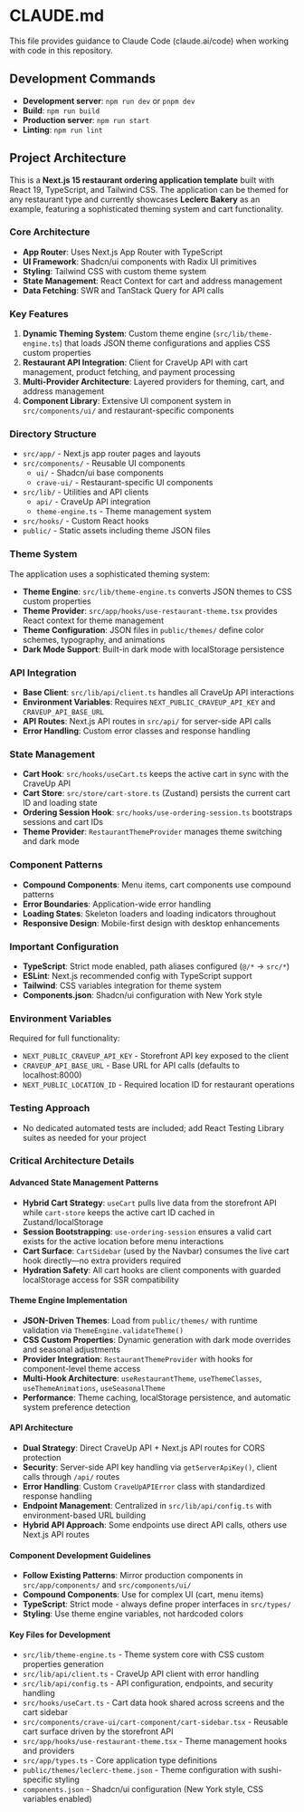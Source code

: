 # CLAUDE.md

This file provides guidance to Claude Code (claude.ai/code) when working with code in this repository.

## Development Commands

- **Development server**: `npm run dev` or `pnpm dev`
- **Build**: `npm run build` 
- **Production server**: `npm run start`
- **Linting**: `npm run lint`

## Project Architecture

This is a **Next.js 15 restaurant ordering application template** built with React 19, TypeScript, and Tailwind CSS. The application can be themed for any restaurant type and currently showcases **Leclerc Bakery** as an example, featuring a sophisticated theming system and cart functionality.

### Core Architecture

- **App Router**: Uses Next.js App Router with TypeScript
- **UI Framework**: Shadcn/ui components with Radix UI primitives
- **Styling**: Tailwind CSS with custom theme system
- **State Management**: React Context for cart and address management
- **Data Fetching**: SWR and TanStack Query for API calls

### Key Features

1. **Dynamic Theming System**: Custom theme engine (`src/lib/theme-engine.ts`) that loads JSON theme configurations and applies CSS custom properties
2. **Restaurant API Integration**: Client for CraveUp API with cart management, product fetching, and payment processing
3. **Multi-Provider Architecture**: Layered providers for theming, cart, and address management
4. **Component Library**: Extensive UI component system in `src/components/ui/` and restaurant-specific components

### Directory Structure

- `src/app/` - Next.js app router pages and layouts
- `src/components/` - Reusable UI components
  - `ui/` - Shadcn/ui base components
  - `crave-ui/` - Restaurant-specific UI components
- `src/lib/` - Utilities and API clients
  - `api/` - CraveUp API integration
  - `theme-engine.ts` - Theme management system
- `src/hooks/` - Custom React hooks
- `public/` - Static assets including theme JSON files

### Theme System

The application uses a sophisticated theming system:

- **Theme Engine**: `src/lib/theme-engine.ts` converts JSON themes to CSS custom properties
- **Theme Provider**: `src/app/hooks/use-restaurant-theme.tsx` provides React context for theme management
- **Theme Configuration**: JSON files in `public/themes/` define color schemes, typography, and animations
- **Dark Mode Support**: Built-in dark mode with localStorage persistence

### API Integration

- **Base Client**: `src/lib/api/client.ts` handles all CraveUp API interactions
- **Environment Variables**: Requires `NEXT_PUBLIC_CRAVEUP_API_KEY` and `CRAVEUP_API_BASE_URL`
- **API Routes**: Next.js API routes in `src/api/` for server-side API calls
- **Error Handling**: Custom error classes and response handling

### State Management

- **Cart Hook**: `src/hooks/useCart.ts` keeps the active cart in sync with the CraveUp API
- **Cart Store**: `src/store/cart-store.ts` (Zustand) persists the current cart ID and loading state
- **Ordering Session Hook**: `src/hooks/use-ordering-session.ts` bootstraps sessions and cart IDs
- **Theme Provider**: `RestaurantThemeProvider` manages theme switching and dark mode

### Component Patterns

- **Compound Components**: Menu items, cart components use compound patterns
- **Error Boundaries**: Application-wide error handling
- **Loading States**: Skeleton loaders and loading indicators throughout
- **Responsive Design**: Mobile-first design with desktop enhancements

### Important Configuration

- **TypeScript**: Strict mode enabled, path aliases configured (`@/*` -> `src/*`)
- **ESLint**: Next.js recommended config with TypeScript support
- **Tailwind**: CSS variables integration for theme system
- **Components.json**: Shadcn/ui configuration with New York style

### Environment Variables

Required for full functionality:
- `NEXT_PUBLIC_CRAVEUP_API_KEY` - Storefront API key exposed to the client
- `CRAVEUP_API_BASE_URL` - Base URL for API calls (defaults to localhost:8000)
- `NEXT_PUBLIC_LOCATION_ID` - Required location ID for restaurant operations

### Testing Approach

- No dedicated automated tests are included; add React Testing Library suites as needed for your project

### Critical Architecture Details

#### Advanced State Management Patterns
- **Hybrid Cart Strategy**: `useCart` pulls live data from the storefront API while `cart-store` keeps the active cart ID cached in Zustand/localStorage
- **Session Bootstrapping**: `use-ordering-session` ensures a valid cart exists for the active location before menu interactions
- **Cart Surface**: `CartSidebar` (used by the Navbar) consumes the live cart hook directly—no extra providers required
- **Hydration Safety**: All cart hooks are client components with guarded localStorage access for SSR compatibility

#### Theme Engine Implementation
- **JSON-Driven Themes**: Load from `public/themes/` with runtime validation via `ThemeEngine.validateTheme()`
- **CSS Custom Properties**: Dynamic generation with dark mode overrides and seasonal adjustments
- **Provider Integration**: `RestaurantThemeProvider` with hooks for component-level theme access
- **Multi-Hook Architecture**: `useRestaurantTheme`, `useThemeClasses`, `useThemeAnimations`, `useSeasonalTheme`
- **Performance**: Theme caching, localStorage persistence, and automatic system preference detection

#### API Architecture
- **Dual Strategy**: Direct CraveUp API + Next.js API routes for CORS protection
- **Security**: Server-side API key handling via `getServerApiKey()`, client calls through `/api/` routes
- **Error Handling**: Custom `CraveUpAPIError` class with standardized response handling
- **Endpoint Management**: Centralized in `src/lib/api/config.ts` with environment-based URL building
- **Hybrid API Approach**: Some endpoints use direct API calls, others use Next.js API routes

#### Component Development Guidelines
- **Follow Existing Patterns**: Mirror production components in `src/app/components/` and `src/components/ui/`
- **Compound Components**: Use for complex UI (cart, menu items)
- **TypeScript**: Strict mode - always define proper interfaces in `src/types/`
- **Styling**: Use theme engine variables, not hardcoded colors

#### Key Files for Development
- `src/lib/theme-engine.ts` - Theme system core with CSS custom properties generation
- `src/lib/api/client.ts` - CraveUp API client with error handling
- `src/lib/api/config.ts` - API configuration, endpoints, and security handling
- `src/hooks/useCart.ts` - Cart data hook shared across screens and the cart sidebar
- `src/components/crave-ui/cart-component/cart-sidebar.tsx` - Reusable cart surface driven by the storefront API
- `src/app/hooks/use-restaurant-theme.tsx` - Theme management hooks and providers
- `src/app/types.ts` - Core application type definitions
- `public/themes/leclerc-theme.json` - Theme configuration with sushi-specific styling
- `components.json` - Shadcn/ui configuration (New York style, CSS variables enabled)
